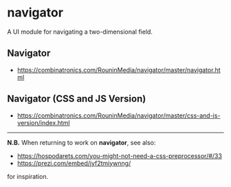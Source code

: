 # navigator
A UI module for navigating a two-dimensional field.

## Navigator

 * https://combinatronics.com/RouninMedia/navigator/master/navigator.html

## Navigator (CSS and JS Version)
 
 * https://combinatronics.com/RouninMedia/navigator/master/css-and-js-version/index.html

_____

**N.B.** When returning to work on **navigator**, see also:

 - https://hospodarets.com/you-might-not-need-a-css-preprocessor/#/33
 - https://prezi.com/embed/jyf2tmiywnng/

for inspiration. 
